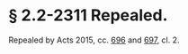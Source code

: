 # § 2.2-2311 Repealed.

<p>Repealed by Acts 2015, cc. <a href='http://lis.virginia.gov/cgi-bin/legp604.exe?151+ful+CHAP0696'>696</a> and <a href='http://lis.virginia.gov/cgi-bin/legp604.exe?151+ful+CHAP0697'>697</a>, cl. 2.</p>